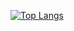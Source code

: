 [![Top Langs](https://github-readme-stats.vercel.app/api/top-langs/?username=CarelessAsado)](https://github.com/CarelessAsado/github-readme-stats)
